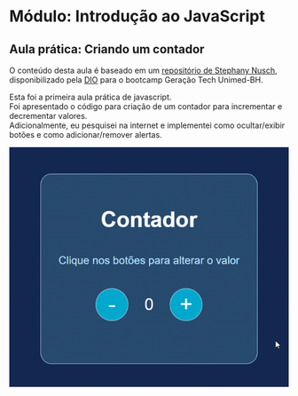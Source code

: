 # Módulo: Introdução ao JavaScript  
## Aula prática: Criando um contador  

O conteúdo desta aula é baseado em um [repositório de Stephany Nusch](https://github.com/stebsnusch/basecamp-javascript/tree/main/introducao-ao-javascript/contador), disponibilizado pela [DIO](https://www.dio.me/) para o bootcamp Geração Tech Unimed-BH.

Esta foi a primeira aula prática de javascript.  
Foi apresentado o código para criação de um contador para incrementar e decrementar valores.  
Adicionalmente, eu pesquisei na internet e implementei como ocultar/exibir botões e como adicionar/remover alertas.  
  
![](./img/Contador.gif)
